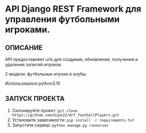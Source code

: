 # API Django REST Framework для управления футбольными игроками.

## ОПИСАНИЕ
API предоставляет urls для создания, обновления, получения и удаления записей игроков.

2 модели: футбольные игроки и клубы. 

Использовался python3.10

## ЗАПУСК ПРОЕКТА

1. Склонируйте проект: `git clone https://github.com/Gips22/drf_footballPlayers.git`
2. Установите зависимости: `pip install -r requirements.txt`
3. Запустите сервер: `python manage.py runserver`


